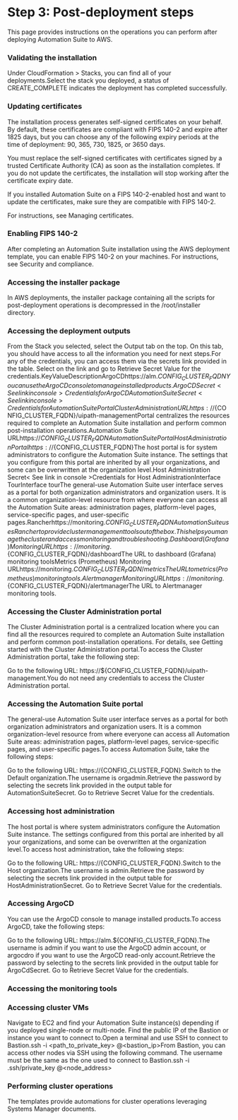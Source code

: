 ﻿# Step 3: Post-deployment steps

This page provides instructions on the operations you can perform after deploying Automation Suite to AWS.

### Validating the installation

Under CloudFormation > Stacks, you can find all of your deployments.Select the stack you deployed, a status of CREATE_COMPLETE indicates the deployment has completed successfully.


### Updating certificates

The installation process generates self-signed certificates on your behalf. By default, these certificates are compliant with FIPS 140-2 and expire after 1825 days, but you can choose any of the following expiry periods at the time of deployment: 90, 365, 730, 1825, or 3650 days.

You must replace the self-signed certificates with certificates signed by a trusted Certificate Authority (CA) as soon as the installation completes. If you do not update the certificates, the installation will stop working after the certificate expiry date.

If you installed Automation Suite on a FIPS 140-2-enabled host and want to update the certificates, make sure they are compatible with FIPS 140-2.

For instructions, see Managing certificates.


### Enabling FIPS 140-2

After completing an Automation Suite installation using the AWS deployment template, you can enable FIPS 140-2 on your machines. For instructions, see Security and compliance.


### Accessing the installer package

In AWS deployments, the installer package containing all the scripts for post-deployment operations is decompressed in the /root/installer directory.


### Accessing the deployment outputs

From the Stack you selected, select the Output tab on the top. On this tab, you should have access to all the information you need for next steps.For any of the credentials, you can access them via the secrets link provided in the table. Select on the link and go to Retrieve Secret Value for the credentials.KeyValueDescriptionArgoCDhttps://alm.${CONFIG_CLUSTER_FQDN}You can use the ArgoCD console to manage installed products.ArgoCD Secret< See link in console >Credentials for ArgoCDAutomation Suite Secret< See link in console >Credentials for Automation Suite PortalCluster Administration URLhttps://${CONFIG_CLUSTER_FQDN}/uipath-managementPortal centralizes the resources required to complete an Automation Suite installation and perform common post-installation operations.Automation Suite URLhttps://${CONFIG_CLUSTER_FQDN}Automation Suite PortalHost Administration Portalhttps://${CONFIG_CLUSTER_FQDN}The host portal is for system administrators to configure the Automation Suite instance. The settings that you configure from this portal are inherited by all your organizations, and some can be overwritten at the organization level.Host Administration Secret< See link in console >Credentials for Host AdministrationInterface TourInterface tourThe general-use Automation Suite user interface serves as a portal for both organization administrators and organization users. It is a common organization-level resource from where everyone can access all the Automation Suite areas: administration pages, platform-level pages, service-specific pages, and user-specific pages.Rancherhttps://monitoring.${CONFIG_CLUSTER_FQDN}Automation Suite uses Rancher to provide cluster management tools out of the box. This helps you manage the cluster and access monitoring and troubleshooting.Dashboard (Grafana) Monitoring URLhttps://monitoring.${CONFIG_CLUSTER_FQDN}/dashboardThe URL to dashboard (Grafana) monitoring toolsMetrics (Prometheus) Monitoring URLhttps://monitoring.${CONFIG_CLUSTER_FQDN}/metricsThe URL to metrics (Prometheus) monitoring tools.Alertmanager MonitoringURLhttps://monitoring.${CONFIG_CLUSTER_FQDN}/alertmanagerThe URL to Alertmanager monitoring tools.


### Accessing the Cluster Administration portal

The Cluster Administration portal is a centralized location where you can find all the resources required to complete an Automation Suite installation and perform common post-installation operations. For details, see Getting started with the Cluster Administration portal.To access the Cluster Administration portal, take the following step:

Go to the following URL: https://${CONFIG_CLUSTER_FQDN}/uipath-management.You do not need any credentials to access the Cluster Administration portal.


### Accessing the Automation Suite portal

The general-use Automation Suite user interface serves as a portal for both organization administrators and organization users. It is a common organization-level resource from where everyone can access all Automation Suite areas: administration pages, platform-level pages, service-specific pages, and user-specific pages.To access Automation Suite, take the following steps:

Go to the following URL: https://{CONFIG_CLUSTER_FQDN}.Switch to the Default organization.The username is orgadmin.Retrieve the password by selecting the secrets link provided in the output table for AutomationSuiteSecret. Go to Retrieve Secret Value for the credentials.


### Accessing host administration

The host portal is where system administrators configure the Automation Suite instance. The settings configured from this portal are inherited by all your organizations, and some can be overwritten at the organization level.To access host administration, take the following steps:

Go to the following URL: https://{CONFIG_CLUSTER_FQDN}.Switch to the Host organization.The username is admin.Retrieve the password by selecting the secrets link provided in the output table for HostAdministrationSecret. Go to Retrieve Secret Value for the credentials.


### Accessing ArgoCD

You can use the ArgoCD console to manage installed products.To access ArgoCD, take the following steps:

Go to the following URL: https://alm.${CONFIG_CLUSTER_FQDN}.The username is admin if you want to use the ArgoCD admin account, or argocdro if you want to use the ArgoCD read-only account.Retrieve the password by selecting to the secrets link provided in the output table for ArgoCdSecret. Go to Retrieve Secret Value for the credentials.


### Accessing the monitoring tools




### Accessing cluster VMs

Navigate to EC2 and find your Automation Suite instance(s) depending if you deployed single-node or multi-node. Find the public IP of the Bastion or instance you want to connect to.Open a terminal and use SSH to connect to Bastion.ssh -i <path_to_private_key> <username>@<bastion_ip>From Bastion, you can access other nodes via SSH using the following command. The username must be the same as the one used to connect to Bastion.ssh -i .ssh/private_key <username>@<node_address>


### Performing cluster operations

The templates provide automations for cluster operations leveraging Systems Manager documents.

